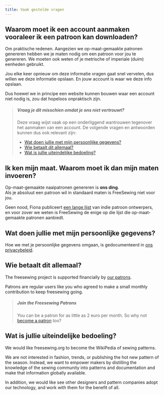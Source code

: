```yaml
---
title: Vaak gestelde vragen
---
```


## Waarom moet ik een account aanmaken vooraleer ik een patroon kan downloaden?

Om praktische redenen. Aangezien we op-maat-gemaakte patronen genereren hebben we je maten nodig om een patroon voor jou te genereren. We moeten ook weten of je metrische of imperiale (duim) eenheden gebruikt.

Jou elke keer opnieuw om deze informatie vragen gaat snel vervelen, dus willen we deze informatie opslaan. En jouw account is waar we deze info opslaan.

Dus hoewel we in principe een website kunnen bouwen waar een account niet nodig is, zou dat hopeloos onpraktisch zijn.

> ##### Vraag je dit misschien omdat je ons niet vertrouwt?
> 
> Deze vraag wijst vaak op een onderliggend wantrouwen tegenover het aanmaken van een account. De volgende vragen en antwoorden kunnen dus ook relevant zijn:
> 
> - [Wat doen jullie met mijn persoonlijke gegevens?](#what-are-you-doing-with-my-personal-data)
> - [Wie betaalt dit allemaal?](#who-pays-for-all-of-this)
> - [Wat is jullie uiteindelijke bedoeling?](#whats-your-end-game)

## Ik ken mijn maat. Waarom moet ik dan mijn maten invoeren?

Op-maat-gemaakte naaipatronen genereren is **ons ding**.  
Als je absoluut een patroon wil in standaard maten is FreeSewing niet voor jou.

Geen nood, Fiona publiceert [een lange lijst](https://chainstitcher.blogspot.com/p/about-blog.html) van indie patroon ontwerpers, en voor zover we weten is FreeSewing de enige op die lijst die op-maat-gemaakte patronen aanbiedt.

## Wat doen jullie met mijn persoonlijke gegevens?

Hoe we met je persoonlijke gegevens omgaan, is gedocumenteerd in [ons privacybeleid](/en/docs/privacy/).

## Wie betaalt dit allemaal?

The freesewing project is supported financially by [our patrons](/en/patrons).

Patrons are regular users like you who agreed to make a small monthly contribution to keep freesewing going.

> ##### Join the Freesewing Patrons
> 
> You can be a patron for as little as 2 euro per month. So why not [become a patron](/en/patrons/join) too?

## Wat is jullie uiteindelijke bedoeling?

We would like freesewing.org to become the WikiPedia of sewing patterns.

We are not interested in fashion, trends, or publishing the hot new pattern of the season. Instead, we want to empower makers by distilling the knowledge of the sewing community into patterns and documentation and make that information globally available.

In addition, we would like see other designers and pattern companies adopt our technology, and work with them for the benefit of all.